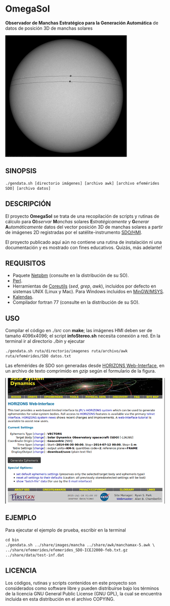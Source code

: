 OmegaSol
========

**Observador de Manchas Estratégico para la Generación Automática** de datos de posición 3D de manchas solares

![Screenshot](https://raw.githubusercontent.com/mikemolina/OmegaSol/master/share/doc/20150214_101555_4096_HMII-Trayectoria.png)

SINOPSIS
-------

    ./gendata.sh [directorio imágenes] [archivo awk] [archivo efemérides SDO] [archivo datos]

DESCRIPCIÓN
-----------

El proyecto **OmegaSol** se trata de una recopilación de scripts y rutinas de cálculo para **O***bservar* **M***anchas* solares **E***stratégicamente* y **G***enerar* **A***utomáticamente* datos del vector posición 3D de manchas solares a partir de imágenes 2D registradas por el satélite-instrumento [SDO/HMI](http://sdo.gsfc.nasa.gov/).

El proyecto publicado aquí aún no contiene una rutina de instalación ni una documentación y es mostrado con fines educativos. Quizás, más adelante!

REQUISITOS
----------

* Paquete [Netpbm](http://netpbm.sourceforge.net/) (consulte en la distribución de su SO).
* [Perl](https://www.perl.org/).
* Herramientas de [Coreutils](https://www.gnu.org/software/coreutils/) (*sed*, *grep*, *awk*), incluidos por defecto en sistemas UNIX (Linux y Mac). Para Windows incluidos en [MinGW/MSYS](http://sourceforge.net/projects/mingwbuilds/files/external-binary-packages/).
* [Kalendas](http://mikemolina.github.io/kalendas-home).
* Compilador fortran 77 (consulte en la distribución de su SO).

USO
---

Compilar el código en *./src* con **make**; las imágenes HMI deben ser de tamaño 4096x4096; el script **infoStereo.sh** necesita conexión a red. En la terminal ir al directorio *./bin* y ejecutar

    ./gendata.sh ruta/directorio/imagenes ruta/archivo/awk ruta/efemérides/SDO datos.txt

Las efemérides de SDO son generadas desde [HORIZONS Web-Interface](http://ssd.jpl.nasa.gov/horizons.cgi), en un archivo de texto comprimido en *gzip* según el formulario de la figura.

![Screenshot](https://raw.githubusercontent.com/mikemolina/OmegaSol/master/share/doc/formulario-horizons.png)

EJEMPLO
-------

Para ejecutar el ejemplo de prueba, escribir en la terminal

    cd bin
    ./gendata.sh ../share/images/mancha ../share/awk/manchamax-5.awk \
    ../share/efemerides/efemerides_SDO-ICEJ2000-feb.txt.gz ../share/data/test-inf.dat

LICENCIA
--------

Los códigos, rutinas y scripts contenidos en este proyecto son considerados como software libre y pueden distribuirse bajo los términos de la licencia  GNU General Public License (GNU GPL), la cual se encuentra incluida en esta distribución en el archivo COPYING.
